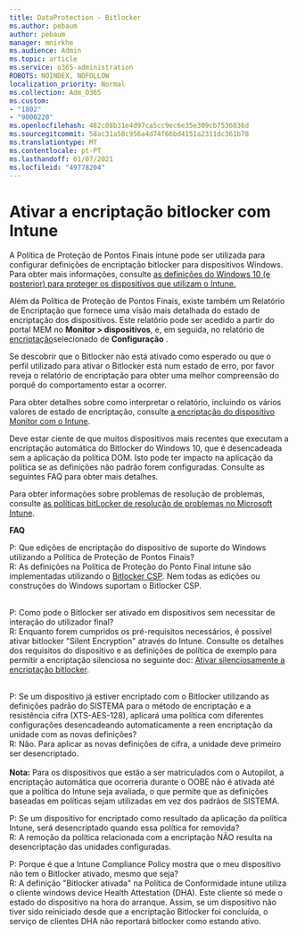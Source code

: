 ```yaml
---
title: DataProtection - Bitlocker
ms.author: pebaum
author: pebaum
manager: mnirkhe
ms.audience: Admin
ms.topic: article
ms.service: o365-administration
ROBOTS: NOINDEX, NOFOLLOW
localization_priority: Normal
ms.collection: Adm_O365
ms.custom:
- "1802"
- "9000220"
ms.openlocfilehash: 482c08b31e4d97ca5cc9ec6e35e309cb7536036d
ms.sourcegitcommit: 58ac31a58c956a4d74f66bd4151a2311dc361b78
ms.translationtype: MT
ms.contentlocale: pt-PT
ms.lasthandoff: 01/07/2021
ms.locfileid: "49778204"
---
```

# <a name="enabling-bitlocker-encryption-with-intune"></a>Ativar a encriptação bitlocker com Intune

A Política de Proteção de Pontos Finais intune pode ser utilizada para configurar definições de encriptação bitlocker para dispositivos Windows. Para obter mais informações, consulte [as definições do Windows 10 (e posterior) para proteger os dispositivos que utilizam o Intune.](https://docs.microsoft.com/intune/endpoint-protection-windows-10#windows-encryption)

Além da Política de Proteção de Pontos Finais, existe também um Relatório de Encriptação que fornece uma visão mais detalhada do estado de encriptação dos dispositivos. Este relatório pode ser acedido a partir do portal MEM no **Monitor > dispositivos**, e, em seguida, no relatório de [encriptação](https://endpoint.microsoft.com/#blade/Microsoft_Intune_DeviceSettings/DevicesMonitorMenu/encryptionReport)selecionado de **Configuração** .

Se descobrir que o Bitlocker não está ativado como esperado ou que o perfil utilizado para ativar o Bitlocker está num estado de erro, por favor reveja o relatório de encriptação para obter uma melhor compreensão do porquê do comportamento estar a ocorrer.

Para obter detalhes sobre como interpretar o relatório, incluindo os vários valores de estado de encriptação, consulte [a encriptação do dispositivo Monitor com o Intune](https://docs.microsoft.com/mem/intune/protect/encryption-monitor).

Deve estar ciente de que muitos dispositivos mais recentes que executam a encriptação automática do Bitlocker do Windows 10, que é desencadeada sem a aplicação da política DOM. Isto pode ter impacto na aplicação da política se as definições não padrão forem configuradas. Consulte as seguintes FAQ para obter mais detalhes.

Para obter informações sobre problemas de resolução de problemas, consulte [as políticas bitLocker de resolução de problemas no Microsoft Intune](https://docs.microsoft.com/intune/protect/troubleshoot-bitlocker-policies).
 
 
**FAQ**

P: Que edições de encriptação do dispositivo de suporte do Windows utilizando a Política de Proteção de Pontos Finais?<br>
R: As definições na Política de Proteção do Ponto Final intune são implementadas utilizando o [Bitlocker CSP](https://docs.microsoft.com/windows/client-management/mdm/bitlocker-csp). Nem todas as edições ou construções do Windows suportam o Bitlocker CSP. <br><br>

P: Como pode o Bitlocker ser ativado em dispositivos sem necessitar de interação do utilizador final?<br>
R: Enquanto forem cumpridos os pré-requisitos necessários, é possível ativar bitlocker "Silent Encryption" através do Intune. Consulte os detalhes dos requisitos do dispositivo e as definições de política de exemplo para permitir a encriptação silenciosa no seguinte doc: [Ativar silenciosamente a encriptação bitlocker](https://docs.microsoft.com/mem/intune/protect/encrypt-devices#silently-enable-bitlocker-on-devices). <br><br>

P: Se um dispositivo já estiver encriptado com o Bitlocker utilizando as definições padrão do SISTEMA para o método de encriptação e a resistência cifra (XTS-AES-128), aplicará uma política com diferentes configurações desencadeando automaticamente a reen encriptação da unidade com as novas definições?<br>
R: Não. Para aplicar as novas definições de cifra, a unidade deve primeiro ser desencriptado.<br><br>
**Nota:** Para os dispositivos que estão a ser matriculados com o Autopilot, a encriptação automática que ocorreria durante o OOBE não é ativada até que a política do Intune seja avaliada, o que permite que as definições baseadas em políticas sejam utilizadas em vez dos padrãos de SISTEMA.
 
P: Se um dispositivo for encriptado como resultado da aplicação da política Intune, será desencriptado quando essa política for removida?<br>
R: A remoção da política relacionada com a encriptação NÃO resulta na desencriptação das unidades configuradas.
 
P: Porque é que a Intune Compliance Policy mostra que o meu dispositivo não tem o Bitlocker ativado, mesmo que seja?<br>
R: A definição "Bitlocker ativada" na Política de Conformidade intune utiliza o cliente windows device Health Attestation (DHA). Este cliente só mede o estado do dispositivo na hora do arranque. Assim, se um dispositivo não tiver sido reiniciado desde que a encriptação Bitlocker foi concluída, o serviço de clientes DHA não reportará bitlocker como estando ativo.
 
 